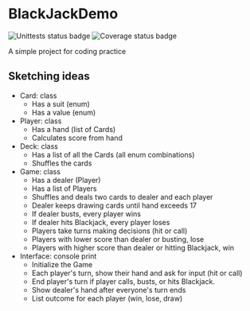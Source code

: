 # BlackJackDemo

![Unittests status badge](https://github.com/DoTrongAnh/BlackJackDemo/workflows/Unittests/badge.svg)
![Coverage status badge](https://github.com/DoTrongAnh/BlackJackDemo/workflows/Coverage/badge.svg)

A simple project for coding practice

## Sketching ideas
- Card: class
  - Has a suit (enum)
  - Has a value (enum)
- Player: class
  - Has a hand (list of Cards)
  - Calculates score from hand
- Deck: class
  - Has a list of all the Cards (all enum combinations)
  - Shuffles the cards
- Game: class
  - Has a dealer (Player)
  - Has a list of Players
  - Shuffles and deals two cards to dealer and each player
  - Dealer keeps drawing cards until hand exceeds 17
  - If dealer busts, every player wins
  - If dealer hits Blackjack, every player loses
  - Players take turns making decisions (hit or call)
  - Players with lower score than dealer or busting, lose
  - Players with higher score than dealer or hitting Blackjack, win
- Interface: console print
  - Initialize the Game
  - Each player's turn, show their hand and ask for input (hit or call)
  - End player's turn if player calls, busts, or hits Blackjack.
  - Show dealer's hand after everyone's turn ends
  - List outcome for each player (win, lose, draw)
